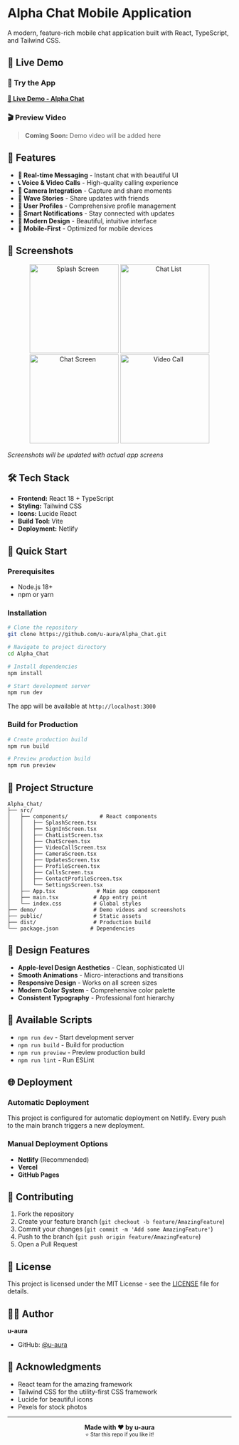 # Alpha Chat Mobile Application

A modern, feature-rich mobile chat application built with React, TypeScript, and Tailwind CSS.

## 🎥 Live Demo

### 📱 Try the App
**[🚀 Live Demo - Alpha Chat](https://alpha-chat-demo.netlify.app)**

### 🎬 Preview Video
> **Coming Soon:** Demo video will be added here

<!-- Uncomment when you add the demo video -->
<!-- 
![Alpha Chat Demo](./demo/alpha-chat-demo.gif)

Or watch the full video:

https://user-images.githubusercontent.com/your-username/video-id.mp4
-->

## 🚀 Features

- **💬 Real-time Messaging** - Instant chat with beautiful UI
- **📞 Voice & Video Calls** - High-quality calling experience  
- **📸 Camera Integration** - Capture and share moments
- **🌊 Wave Stories** - Share updates with friends
- **👤 User Profiles** - Comprehensive profile management
- **🔔 Smart Notifications** - Stay connected with updates
- **🎨 Modern Design** - Beautiful, intuitive interface
- **📱 Mobile-First** - Optimized for mobile devices

## 📱 Screenshots

<div align="center">
  <img src="https://via.placeholder.com/300x600/4F46E5/FFFFFF?text=Splash+Screen" alt="Splash Screen" width="200"/>
  <img src="https://via.placeholder.com/300x600/10B981/FFFFFF?text=Chat+List" alt="Chat List" width="200"/>
  <img src="https://via.placeholder.com/300x600/F59E0B/FFFFFF?text=Chat+Screen" alt="Chat Screen" width="200"/>
  <img src="https://via.placeholder.com/300x600/EF4444/FFFFFF?text=Video+Call" alt="Video Call" width="200"/>
</div>

*Screenshots will be updated with actual app screens*

## 🛠️ Tech Stack

- **Frontend:** React 18 + TypeScript
- **Styling:** Tailwind CSS
- **Icons:** Lucide React
- **Build Tool:** Vite
- **Deployment:** Netlify

## 🚀 Quick Start

### Prerequisites
- Node.js 18+ 
- npm or yarn

### Installation

```bash
# Clone the repository
git clone https://github.com/u-aura/Alpha_Chat.git

# Navigate to project directory
cd Alpha_Chat

# Install dependencies
npm install

# Start development server
npm run dev
```

The app will be available at `http://localhost:3000`

### Build for Production

```bash
# Create production build
npm run build

# Preview production build
npm run preview
```

## 📂 Project Structure

```
Alpha_Chat/
├── src/
│   ├── components/          # React components
│   │   ├── SplashScreen.tsx
│   │   ├── SignInScreen.tsx
│   │   ├── ChatListScreen.tsx
│   │   ├── ChatScreen.tsx
│   │   ├── VideoCallScreen.tsx
│   │   ├── CameraScreen.tsx
│   │   ├── UpdatesScreen.tsx
│   │   ├── ProfileScreen.tsx
│   │   ├── CallsScreen.tsx
│   │   ├── ContactProfileScreen.tsx
│   │   └── SettingsScreen.tsx
│   ├── App.tsx             # Main app component
│   ├── main.tsx           # App entry point
│   └── index.css          # Global styles
├── demo/                  # Demo videos and screenshots
├── public/                # Static assets
├── dist/                  # Production build
└── package.json          # Dependencies
```

## 🎨 Design Features

- **Apple-level Design Aesthetics** - Clean, sophisticated UI
- **Smooth Animations** - Micro-interactions and transitions
- **Responsive Design** - Works on all screen sizes
- **Modern Color System** - Comprehensive color palette
- **Consistent Typography** - Professional font hierarchy

## 🔧 Available Scripts

- `npm run dev` - Start development server
- `npm run build` - Build for production  
- `npm run preview` - Preview production build
- `npm run lint` - Run ESLint

## 🌐 Deployment

### Automatic Deployment
This project is configured for automatic deployment on Netlify. Every push to the main branch triggers a new deployment.

### Manual Deployment Options
- **Netlify** (Recommended)
- **Vercel** 
- **GitHub Pages**

## 🤝 Contributing

1. Fork the repository
2. Create your feature branch (`git checkout -b feature/AmazingFeature`)
3. Commit your changes (`git commit -m 'Add some AmazingFeature'`)
4. Push to the branch (`git push origin feature/AmazingFeature`)
5. Open a Pull Request

## 📄 License

This project is licensed under the MIT License - see the [LICENSE](LICENSE) file for details.

## 👨‍💻 Author

**u-aura**
- GitHub: [@u-aura](https://github.com/u-aura)

## 🙏 Acknowledgments

- React team for the amazing framework
- Tailwind CSS for the utility-first CSS framework
- Lucide for beautiful icons
- Pexels for stock photos

---

<div align="center">
  <strong>Made with ❤️ by u-aura</strong>
  <br>
  <sub>⭐ Star this repo if you like it!</sub>
</div>